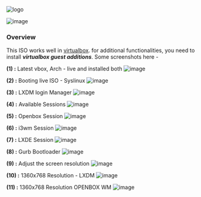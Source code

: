 ![logo](https://raw.githubusercontent.com/adi1090x/archlinux/master/images/logo_vbox.png) <br />

![image](https://raw.githubusercontent.com/adi1090x/archlinux/master/images/vbox.jpeg) <br />

### Overview
This ISO works well in [virtualbox](https://www.virtualbox.org/). for additional functionalities, you need to install ***virtualbox guest additions***. Some screenshots here - 

**(1) :** Latest vbox, Arch - live and installed both
![image](https://raw.githubusercontent.com/adi1090x/archlinux/master/images/vbox/vbox_0.png) <br />

**(2) :**  Booting live ISO - Syslinux
![image](https://raw.githubusercontent.com/adi1090x/archlinux/master/images/vbox/vbox_1.png) <br />

**(3) :** LXDM login Manager
![image](https://raw.githubusercontent.com/adi1090x/archlinux/master/images/vbox/vbox_2.png) <br />

**(4) :** Available Sessions
![image](https://raw.githubusercontent.com/adi1090x/archlinux/master/images/vbox/vbox_3.png) <br />

**(5) :** Openbox Session
![image](https://raw.githubusercontent.com/adi1090x/archlinux/master/images/vbox/vbox_4.png) <br />

**(6) :** i3wm Session
![image](https://raw.githubusercontent.com/adi1090x/archlinux/master/images/vbox/vbox_5.png) <br />

**(7) :** LXDE Session
![image](https://raw.githubusercontent.com/adi1090x/archlinux/master/images/vbox/vbox_6.png) <br />

**(8) :** Gurb Bootloader
![image](https://raw.githubusercontent.com/adi1090x/archlinux/master/images/vbox/vbox_7.png) <br />

**(9) :** Adjust the screen resolution
![image](https://raw.githubusercontent.com/adi1090x/archlinux/master/images/vbox/vbox_8.png) <br />

**(10) :** 1360x768 Resolution - LXDM
![image](https://raw.githubusercontent.com/adi1090x/archlinux/master/images/vbox/vbox_10.png) <br />

**(11) :** 1360x768 Resolution OPENBOX WM
![image](https://raw.githubusercontent.com/adi1090x/archlinux/master/images/vbox/vbox_9.png) <br />
